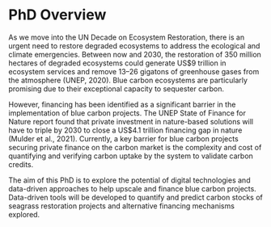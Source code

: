 # PhD Overview

As we move into the UN Decade on Ecosystem Restoration, there is an urgent need to restore
degraded ecosystems to address the ecological and climate emergencies. Between now and 2030,
the restoration of 350 million hectares of degraded ecosystems could generate US$9 trillion in ecosystem services and remove 13–26 gigatons of greenhouse gases from the atmosphere (UNEP, 2020). Blue carbon ecosystems are particularly promising due to their exceptional capacity to sequester carbon.

However, financing has been identified as a significant barrier in the implementation of blue carbon projects. The UNEP State of Finance for Nature report found that private investment in nature-based solutions will have to triple by 2030 to close a US$4.1 trillion financing gap in nature (Mulder et al., 2021).  Currently, a key barrier for blue carbon projects securing private finance on the carbon market is the complexity and cost of quantifying and verifying carbon uptake by the system to validate carbon credits.

The aim of this PhD is to explore the potential of digital technologies and data-driven
approaches to help upscale and finance blue carbon projects. Data-driven tools will be developed to quantify and predict carbon stocks of seagrass restoration projects and alternative financing mechanisms explored. 
